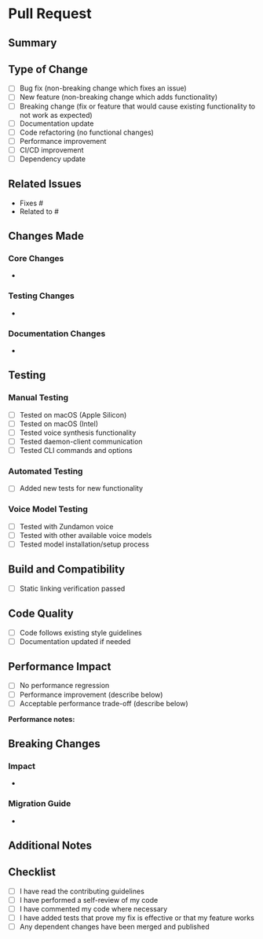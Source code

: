 # Pull Request

## Summary
<!-- Provide a brief summary of the changes -->

## Type of Change
<!-- Mark the relevant option with an "x" -->
- [ ] Bug fix (non-breaking change which fixes an issue)
- [ ] New feature (non-breaking change which adds functionality)
- [ ] Breaking change (fix or feature that would cause existing functionality to not work as expected)
- [ ] Documentation update
- [ ] Code refactoring (no functional changes)
- [ ] Performance improvement
- [ ] CI/CD improvement
- [ ] Dependency update

## Related Issues
<!-- Link any related issues using "Fixes #123" or "Closes #123" -->
- Fixes #
- Related to #

## Changes Made
<!-- Describe the changes in detail -->

### Core Changes
- 

### Testing Changes
- 

### Documentation Changes
- 

## Testing
<!-- Describe how you tested your changes -->

### Manual Testing
- [ ] Tested on macOS (Apple Silicon)
- [ ] Tested on macOS (Intel)
- [ ] Tested voice synthesis functionality
- [ ] Tested daemon-client communication
- [ ] Tested CLI commands and options

### Automated Testing
- [ ] Added new tests for new functionality

### Voice Model Testing
- [ ] Tested with Zundamon voice
- [ ] Tested with other available voice models
- [ ] Tested model installation/setup process

## Build and Compatibility
<!-- Check relevant build methods -->
- [ ] Static linking verification passed

## Code Quality
<!-- Ensure code quality standards -->
- [ ] Code follows existing style guidelines
- [ ] Documentation updated if needed

## Performance Impact
<!-- Describe any performance implications -->
- [ ] No performance regression
- [ ] Performance improvement (describe below)
- [ ] Acceptable performance trade-off (describe below)

**Performance notes:**

## Breaking Changes
<!-- If this is a breaking change, describe the impact and migration path -->

### Impact
- 

### Migration Guide
- 

## Additional Notes
<!-- Any additional information, screenshots, or context -->

## Checklist
<!-- Final checklist before submitting -->
- [ ] I have read the contributing guidelines
- [ ] I have performed a self-review of my code
- [ ] I have commented my code where necessary
- [ ] I have added tests that prove my fix is effective or that my feature works
- [ ] Any dependent changes have been merged and published
